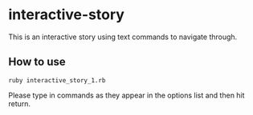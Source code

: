 # interactive-story

This is an interactive story using text commands to navigate through.

## How to use ##

```shell
ruby interactive_story_1.rb
```

Please type in commands as they appear in the options list and then hit return.
